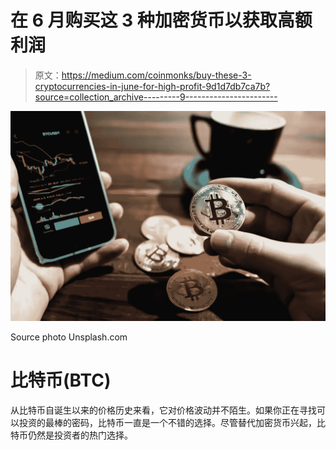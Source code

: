 # 在 6 月购买这 3 种加密货币以获取高额利润

> 原文：<https://medium.com/coinmonks/buy-these-3-cryptocurrencies-in-june-for-high-profit-9d1d7db7ca7b?source=collection_archive---------9----------------------->

![](img/9626e2635ebcd4d57176be39c6b11471.png)

Source photo Unsplash.com

# 比特币(BTC)

从比特币自诞生以来的价格历史来看，它对价格波动并不陌生。如果你正在寻找可以投资的最棒的密码，比特币一直是一个不错的选择。尽管替代加密货币兴起，比特币仍然是投资者的热门选择。